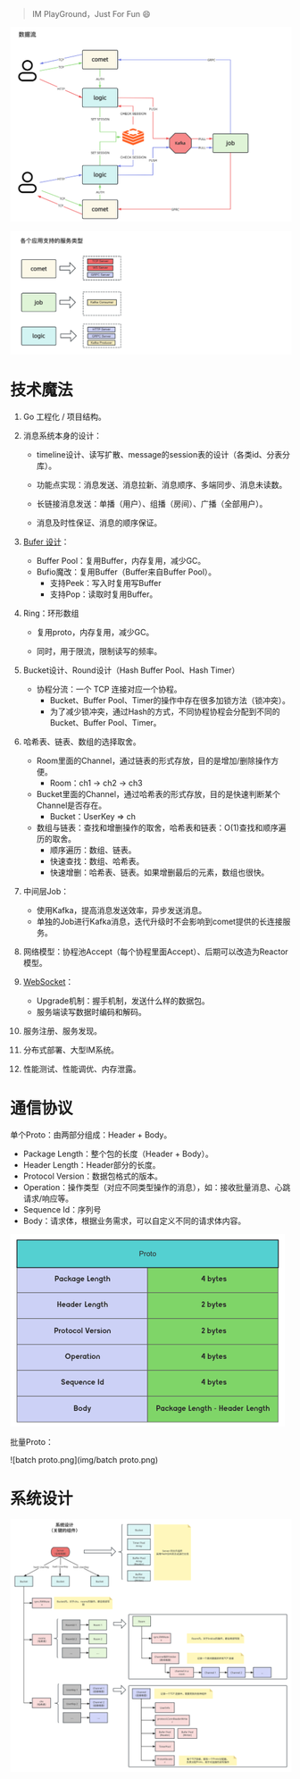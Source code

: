 > IM PlayGround，Just For Fun 😄

![flow.png](img/flow.png)

![server](img/service.png)

# 技术魔法

1. Go 工程化 / 项目结构。

2. 消息系统本身的设计：

    - timeline设计、读写扩散、message的session表的设计（各类id、分表分库）。
    - 功能点实现：消息发送、消息拉新、消息顺序、多端同步、消息未读数。
    - 长链接消息发送：单播（用户）、组播（房间）、广播（全部用户）。
    
    - 消息及时性保证、消息的顺序保证。
3. [Bufer 设计](pkg/buffer/buffer的设计说明.md)： 
    - Buffer Pool：复用Buffer，内存复用，减少GC。
    - Bufio魔改：复用Buffer（Buffer来自Buffer Pool）。
      - 支持Peek：写入时复用写Buffer
      - 支持Pop：读取时复用Buffer。
4. Ring：环形数组

    - 复用proto，内存复用，减少GC。

    - 同时，用于限流，限制读写的频率。
5. Bucket设计、Round设计（Hash Buffer Pool、Hash Timer）
    - 协程分流：一个 TCP 连接对应一个协程。
        - Bucket、Buffer Pool、Timer的操作中存在很多加锁方法（锁冲突）。
        - 为了减少锁冲突，通过Hash的方式，不同协程协程会分配到不同的Bucket、Buffer Pool、Timer。
6. 哈希表、链表、数组的选择取舍。
    - Room里面的Channel，通过链表的形式存放，目的是增加/删除操作方便。
        - Room：ch1 -> ch2 -> ch3
    - Bucket里面的Channel，通过哈希表的形式存放，目的是快速判断某个Channel是否存在。
        - Bucket：UserKey => ch
    - 数组与链表：查找和增删操作的取舍，哈希表和链表：O(1)查找和顺序遍历的取舍。
        - 顺序遍历：数组、链表。
        - 快速查找：数组、哈希表。
        - 快速增删：哈希表、链表。如果增删最后的元素，数组也很快。
7. 中间层Job：
    - 使用Kafka，提高消息发送效率，异步发送消息。
    - 单独的Job进行Kafka消息，迭代升级时不会影响到comet提供的长连接服务。
8. 网络模型：协程池Accept（每个协程里面Accept）、后期可以改造为Reactor模型。

9. [WebSocket](pkg/websocket/docs/websocket-技术文档.md)： 
    - Upgrade机制：握手机制，发送什么样的数据包。
    - 服务端读写数据时编码和解码。
10. 服务注册、服务发现。
11. 分布式部署、大型IM系统。
13. 性能测试、性能调优、内存泄露。

# 通信协议

单个Proto：由两部分组成：Header + Body。

- Package Length：整个包的长度（Header + Body）。
- Header Length：Header部分的长度。
- Protocol Version：数据包格式的版本。
- Operation：操作类型（对应不同类型操作的消息），如：接收批量消息、心跳请求/响应等。
- Sequence Id：序列号
- Body：请求体，根据业务需求，可以自定义不同的请求体内容。

![proto.png](img/proto.png)

批量Proto：

![batch proto.png](img/batch proto.png)

# 系统设计

![system.png](img/system.svg)